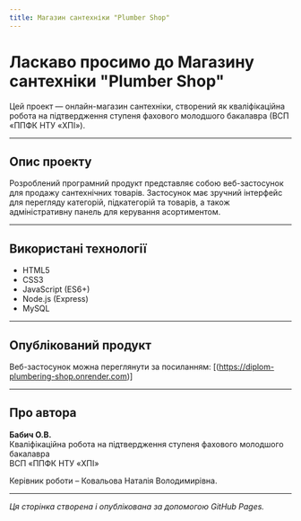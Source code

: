 ```yaml
---
title: Магазин сантехніки "Plumber Shop"
---
```


# Ласкаво просимо до Магазину сантехніки "Plumber Shop"

Цей проект — онлайн-магазин сантехніки, створений як кваліфікаційна  робота на підтвердження ступеня фахового молодшого бакалавра (ВСП «ППФК НТУ «ХПІ»).

---

## Опис проекту

Розроблений програмний продукт представляє собою веб-застосунок для продажу сантехнічних товарів. Застосунок має зручний інтерфейс для перегляду категорій, підкатегорій та товарів, а також адміністративну панель для керування асортиментом.

---

## Використані технології

- HTML5  
- CSS3  
- JavaScript (ES6+)  
- Node.js (Express)  
- MySQL  

---

## Опублікований продукт

Веб-застосунок можна переглянути за посиланням: [(https://diplom-plumbering-shop.onrender.com)]

---

## Про автора

**Бабич О.В.**  
Кваліфікаційна робота на підтвердження ступеня фахового молодшого бакалавра  
ВСП «ППФК НТУ «ХПІ»

Керівник роботи – Ковальова Наталія Володимирівна.

---

_Ця сторінка створена і опублікована за допомогою GitHub Pages._
